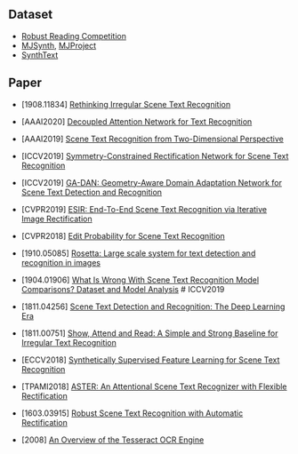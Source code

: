 ## Dataset
- [Robust Reading Competition](https://rrc.cvc.uab.es/)
- [MJSynth](http://www.robots.ox.ac.uk/~vgg/data/text/), [MJProject](http://www.robots.ox.ac.uk/~vgg/research/text/)
- [SynthText](https://github.com/ankush-me/SynthText)

## Paper

- [1908.11834] [Rethinking Irregular Scene Text Recognition](https://arxiv.org/abs/1908.11834)

- [AAAI2020] [Decoupled Attention Network for Text Recognition](https://arxiv.org/abs/1912.10205)

- [AAAI2019] [Scene Text Recognition from Two-Dimensional Perspective](https://arxiv.org/abs/1809.06508)

- [ICCV2019] [Symmetry-Constrained Rectification Network for Scene Text Recognition](http://openaccess.thecvf.com/content_ICCV_2019/html/Yang_Symmetry-Constrained_Rectification_Network_for_Scene_Text_Recognition_ICCV_2019_paper.html)

- [ICCV2019] [GA-DAN: Geometry-Aware Domain Adaptation Network for Scene Text Detection and Recognition](http://openaccess.thecvf.com/content_ICCV_2019/html/Zhan_GA-DAN_Geometry-Aware_Domain_Adaptation_Network_for_Scene_Text_Detection_and_ICCV_2019_paper.html)

- [CVPR2019] [ESIR: End-To-End Scene Text Recognition via Iterative Image Rectification](http://openaccess.thecvf.com/content_CVPR_2019/html/Zhan_ESIR_End-To-End_Scene_Text_Recognition_via_Iterative_Image_Rectification_CVPR_2019_paper.html)

- [CVPR2018] [Edit Probability for Scene Text Recognition](https://arxiv.org/abs/1805.03384)

- [1910.05085] [Rosetta: Large scale system for text detection and recognition in images](https://arxiv.org/abs/1910.05085)

- [1904.01906] [What Is Wrong With Scene Text Recognition Model Comparisons? Dataset and Model Analysis](https://arxiv.org/abs/1904.01906) # ICCV2019

- [1811.04256] [Scene Text Detection and Recognition:
The Deep Learning Era](https://arxiv.org/abs/1811.04256)

- [1811.00751] [Show, Attend and Read:
A Simple and Strong Baseline for Irregular Text Recognition](https://arxiv.org/abs/1811.00751)

- [ECCV2018] [Synthetically Supervised Feature Learning for
Scene Text Recognition](http://openaccess.thecvf.com/content_ECCV_2018/papers/Yang_Liu_Synthetically_Supervised_Feature_ECCV_2018_paper.pdf)

- [TPAMI2018] [ASTER: An Attentional Scene Text Recognizer with Flexible Rectification
](https://www.researchgate.net/publication/325993414_ASTER_An_Attentional_Scene_Text_Recognizer_with_Flexible_Rectification)

- [1603.03915] [Robust Scene Text Recognition with Automatic Rectification
](https://arxiv.org/abs/1603.03915)

- [2008] [An Overview of the Tesseract OCR Engine](https://static.googleusercontent.com/media/research.google.com/zh-CN//pubs/archive/33418.pdf)
